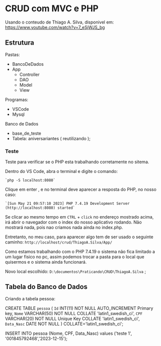 # CRUD com MVC e PHP

Usando o conteudo de Thiago A. Silva, disponivel em: https://www.youtube.com/watch?v=7_eSjWJS_bg


## Estrutura

Pastas:
 * BancoDeDados
 * App
   * Controller
   * DAO
   * Model
   * View


Programas:
* VSCode
* Mysql

Banco de Dados 

* base_de_teste
* Tabela: aniversariantes ( reutilizando );

### Teste 

Teste para verificar se o PHP  esta trabalhando corretamente no sitema.

Dentro do VS Code,  abra o terminal e digite o comando:

    `php -S localhost:8080`

Clique em enter , e no terminal deve aparecer a resposta do PHP, no nosso caso: 

    `[Sun May 21 09:57:10 2023] PHP 7.4.19 Development Server (http://localhost:8080) started`


Se clicar ao mesmo tempo em `CTRL` + `click` no endereço mostrado acima, irá abrir o navegador com o index do nosso aplicativo rodando. 
Não mostrará nada, pois nao criamos nada ainda no index.php.

Entretanto, no meu caso, para aparecer algo tem de ser usado o seguinte caminho:  `http://localhost/crud/ThiagoA.Silva/App/`


Como estamos trabalhando com o PHP 7.4.19 o sistema não fica limitado a um lugar fisico no pc, assim podemos trocar a pasta para o local que quisermos e o sistema ainda funcionará. 

Novo local escolhido: `D:\documentos\Praticando\CRUD\ThiagoA.Silva` ;

## Tabela do Banco de Dados 

Criando a tabela pessoa:




CREATE TABLE `pessoa` (
	`Id` INT(11) NOT NULL AUTO_INCREMENT Primary key,
	`Nome` VARCHAR(50) NOT NULL COLLATE 'latin1_swedish_ci',
	`CPF` VARCHAR(20) NOT NULL Unique Key COLLATE 'latin1_swedish_ci',
	`Data_Nasc` DATE NOT NULL
)
COLLATE='latin1_swedish_ci'; 



INSERT INTO pessoa (Nome, CPF, Data_Nasc) values 
('teste 1', '001845792468','2023-12-15');
















